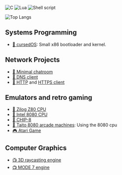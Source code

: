 ![C](https://img.shields.io/badge/C-00599C?style=for-the-badge&logo=c&logoColor=white)
![Lua](https://img.shields.io/badge/Lua-2C2D72?style=for-the-badge&logo=lua&logoColor=white)
![Shell script](https://img.shields.io/badge/Shell_Script-121011?style=for-the-badge&logo=gnu-bash&logoColor=white)

![Top Langs](https://github-readme-stats.vercel.app/api/top-langs/?username=blr-ophon&theme=tokyonight)

## Systems Programming

- [:dvd: cursedOS](https://github.com/blr-ophon/qrsedOS): Small x86 bootloader and kernel. 

## Network Projects

- [:speech_balloon: Minimal chatroom](https://github.com/blr-ophon/minimal_chatroom) 
- [:speech_balloon: DNS client](https://github.com/blr-ophon/DNSquery)
- [:speech_balloon: HTTP](https://github.com/blr-ophon/min_httpclient) and [ HTTPS client](https://github.com/blr-ophon/min_httpsclient)

## Emulators and retro gaming

- [:floppy_disk: Zilog Z80 CPU](https://github.com/blr-ophon/z80nemu)
- [:floppy_disk: Intel 8080 CPU](https://github.com/blr-ophon/8080nemu)
- [:floppy_disk: CHIP-8](https://github.com/blr-ophon/nchip8D)
- [:space_invader: Taito 8080 arcade machines](https://github.com/blr-ophon/ntaito8080): Using the 8080 cpu
- [:video_game: Atari Game](https://github.com/blr-ophon/Kbean_atari) 

## Computer Graphics

- [:tv: 3D raycasting engine](https://github.com/blr-ophon/simple3DRC)
- [:tv: MODE 7 engine](https://github.com/blr-ophon/simpleM7)

